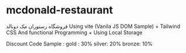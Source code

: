 # mcdonald-restaurant
فروشگاه رستوران مک دونالد
Using vite (Vanila JS DOM Sample) + Tailwind CSS
And functional Programming + Using Local Storage

Discount Code Sample :
gold : 30%
silver: 20%
bronze: 10%
